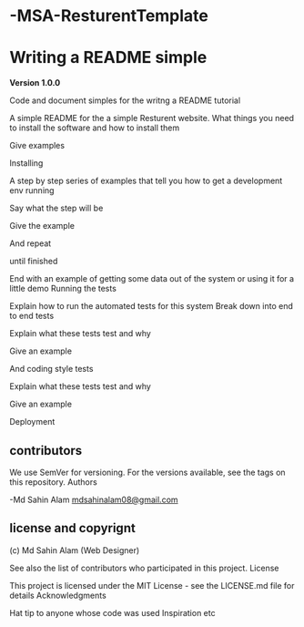 # -MSA-ResturentTemplate
# Writing a README simple

**Version 1.0.0**

Code and document simples for the writng a README tutorial

A simple README for the a simple Resturent website.
What things you need to install the software and how to install them

Give examples

Installing

A step by step series of examples that tell you how to get a development env running

Say what the step will be

Give the example

And repeat

until finished

End with an example of getting some data out of the system or using it for a little demo Running the tests

Explain how to run the automated tests for this system Break down into end to end tests

Explain what these tests test and why

Give an example

And coding style tests

Explain what these tests test and why

Give an example

Deployment


## contributors
We use SemVer for versioning. For the versions available, see the tags on this repository. Authors

-Md Sahin Alam <mdsahinalam08@gmail.com>



## license and copyrignt

(c) Md Sahin Alam (Web Designer)

See also the list of contributors who participated in this project. License

This project is licensed under the MIT License - see the LICENSE.md file for details Acknowledgments

Hat tip to anyone whose code was used
Inspiration
etc
